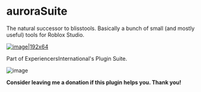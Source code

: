 # auroraSuite
The natural successor to blisstools. Basically a bunch of small (and mostly useful) tools for Roblox Studio.

[![image|192x64](https://devforum-uploads.s3.dualstack.us-east-2.amazonaws.com/uploads/original/5X/8/e/5/3/8e53f593944fdb6ff9ed706ac77953afc9960f6d.png)](https://create.roblox.com/marketplace/asset/12757964010)

Part of ExperiencersInternational's Plugin Suite.

![image](https://github.com/ExperiencersInternational/auroraSuite/assets/56035537/6272c18c-ec19-4aed-a9d9-e0dfe6765875)

**Consider leaving me a donation if this plugin helps you. Thank you!**
